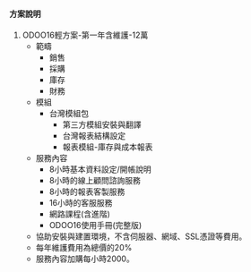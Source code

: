 #### 方案說明
1. ODOO16輕方案-第一年含維護-12萬
   + 範疇
     + 銷售
     + 採購
     + 庫存
     + 財務
   + 模組
     + 台灣模組包
       + 第三方模組安裝與翻譯
       + 台灣報表結構設定
       + 報表模組-庫存與成本報表
   + 服務內容
     + 8小時基本資料設定/開帳說明
     + 8小時的線上顧問諮詢服務
     + 8小時的報表客製服務
     + 16小時的客服服務
     + 網路課程(含進階)
     + ODOO16使用手冊(完整版)
   + 協助安裝與建置環境，不含伺服器、網域、SSL憑證等費用。
   + 每年維護費用為總價的20%
   + 服務內容加購每小時2000。
